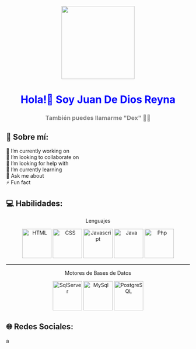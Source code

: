 <div align="center">
  <img src="https://media.giphy.com/media/bcKmIWkUMCjVm/giphy.gif" width="200" />
</div>

<h1 align="center" style="color:blue">Hola!👋 Soy Juan De Dios Reyna</h1>
<h3 align="center" style="color:gray">También puedes llamarme "Dex" 👨‍💻</h3>

## 💫 Sobre mí:
🔭 I’m currently working on<br>👯 I’m looking to collaborate on<br>🤝 I’m looking for help with<br>🌱 I’m currently learning<br>💬 Ask me about<br>⚡ Fun fact

## 💻 Habilidades:
<div>
  <p align="center">Lenguajes<p>
  <p align="center">
    <img src="https://github.com/juandedios-reyna/juandedios-reyna/blob/main/assets/html-5.png" alt="HTML" width="80" height="80"/>
    <img src="https://raw.githubusercontent.com/juandedios-reyna/juandedios-reyna/main/assets/css-3.png" alt="CSS" width="80" height="80"/>
    <img src="https://raw.githubusercontent.com/juandedios-reyna/juandedios-reyna/main/assets/js.png" alt="Javascript" width="80" height="80"/>
    <img src="https://raw.githubusercontent.com/juandedios-reyna/juandedios-reyna/main/assets/java.png" alt="Java" width="80" height="80"/>
    <img src="https://raw.githubusercontent.com/juandedios-reyna/juandedios-reyna/main/assets/php.png" alt="Php" width="80" height="80"/>
  </p>
</div>

<hr>

<div>
  <p align="center">Motores de Bases de Datos<p>
  <p align="center">
    <img src="https://raw.githubusercontent.com/juandedios-reyna/juandedios-reyna/main/assets/sql-server.png" alt="SqlServer" width="80" height="80"/>
    <img src="https://raw.githubusercontent.com/juandedios-reyna/juandedios-reyna/main/assets/mysql.png" alt="MySql" width="80" height="80"/>
    <img src="https://raw.githubusercontent.com/juandedios-reyna/juandedios-reyna/main/assets/postgresql.png" alt="PostgreSQL" width="80" height="80"/>
  </p>
</div>

## 🌐 Redes Sociales:
<p>a</p>


